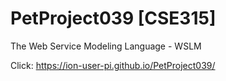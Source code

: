 # PetProject039 [CSE315]
The Web Service Modeling Language - WSLM

Click: https://ion-user-pi.github.io/PetProject039/
